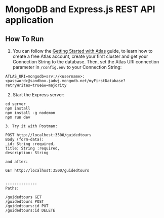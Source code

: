 # MongoDB and Express.js REST API application

## How To Run

1. You can follow the [Getting Started with Atlas](https://docs.atlas.mongodb.com/getting-started/) guide, to learn how to create a free Atlas account, create your first cluster and get your Connection String to the database. 
Then, set the Atlas URI connection parameter in `/config.env` to your Connection String:
```
ATLAS_URI=mongodb+srv://<username>:<password>@sandbox.jadwj.mongodb.net/myFirstDatabase?retryWrites=true&w=majority
```

2. Start the Express server:
```
cd server
npm install
npm install -g nodemon
npm run dev

3. Try it with Postman:

POST http://localhost:3500/guidedtours
Body (form-data):
_id: String :required,
title: String :required,
description: String

and after: 

GET http://localhost:3500/guidedtours


--------------
Paths:

/guidedtours GET
/guidedtours POST
/guidedtours:id PUT
/guidedtours:id DELETE

